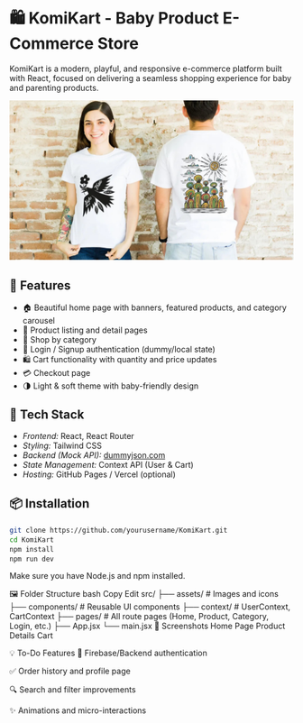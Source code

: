 # 🛍 KomiKart - Baby Product E-Commerce Store

KomiKart is a modern, playful, and responsive e-commerce platform built with React, focused on delivering a seamless shopping experience for baby and parenting products.

![KomiKart Screenshot](./public/banner1.jpg)

## 🚀 Features

- 🏠 Beautiful home page with banners, featured products, and category carousel
- 🛒 Product listing and detail pages
- 📂 Shop by category
- 🔐 Login / Signup authentication (dummy/local state)
- 🛍 Cart functionality with quantity and price updates
- 💳 Checkout page
- 🌗 Light & soft theme with baby-friendly design

## 🧱 Tech Stack

- *Frontend:* React, React Router
- *Styling:* Tailwind CSS
- *Backend (Mock API):* [dummyjson.com](https://dummyjson.com)
- *State Management:* Context API (User & Cart)
- *Hosting:* GitHub Pages / Vercel (optional)

## 📦 Installation

```bash
git clone https://github.com/yourusername/KomiKart.git
cd KomiKart
npm install
npm run dev
```
Make sure you have Node.js and npm installed.

🖼 Folder Structure
bash
Copy
Edit
src/
├── assets/               # Images and icons
├── components/           # Reusable UI components
├── context/              # UserContext, CartContext
├── pages/                # All route pages (Home, Product, Category, Login, etc.)
├── App.jsx
└── main.jsx
📸 Screenshots
Home Page	Product Details	Cart

💡 To-Do Features
🔐 Firebase/Backend authentication

✅ Order history and profile page

🔍 Search and filter improvements

✨ Animations and micro-interactions
